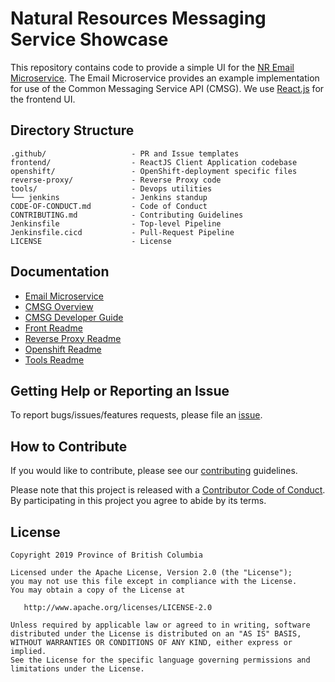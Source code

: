 # Natural Resources Messaging Service Showcase

This repository contains code to provide a simple UI for the [NR Email Microservice](https://github.com/bcgov/nr-email-microservice).  The Email Microservice provides an example implementation for use of the Common Messaging Service API (CMSG).  We use [React.js](https://reactjs.org) for the frontend UI.

## Directory Structure

    .github/                   - PR and Issue templates
    frontend/                  - ReactJS Client Application codebase
    openshift/                 - OpenShift-deployment specific files
    reverse-proxy/             - Reverse Proxy code
    tools/                     - Devops utilities
    └── jenkins                - Jenkins standup
    CODE-OF-CONDUCT.md         - Code of Conduct
    CONTRIBUTING.md            - Contributing Guidelines
    Jenkinsfile                - Top-level Pipeline
    Jenkinsfile.cicd           - Pull-Request Pipeline
    LICENSE                    - License

## Documentation

* [Email Microservice](https://github.com/bcgov/nr-email-microservice/README.md)
* [CMSG Overview](https://github.com/bcgov/nr-email-microservice/docs/overview.md)
* [CMSG Developer Guide](https://github.com/bcgov/nr-email-microservice/docs/developer-guide.md)
* [Front Readme](frontend/README.md)
* [Reverse Proxy Readme](reverse-proxy/README.md)
* [Openshift Readme](openshift/README.md)
* [Tools Readme](tools/README.md)


## Getting Help or Reporting an Issue

To report bugs/issues/features requests, please file an [issue](https://github.com/bcgov/nr-messaging-service-showcase/issues).

## How to Contribute

If you would like to contribute, please see our [contributing](CONTRIBUTING.md) guidelines.

Please note that this project is released with a [Contributor Code of Conduct](CODE-OF-CONDUCT.md). By participating in this project you agree to abide by its terms.

## License

    Copyright 2019 Province of British Columbia

    Licensed under the Apache License, Version 2.0 (the "License");
    you may not use this file except in compliance with the License.
    You may obtain a copy of the License at

       http://www.apache.org/licenses/LICENSE-2.0

    Unless required by applicable law or agreed to in writing, software
    distributed under the License is distributed on an "AS IS" BASIS,
    WITHOUT WARRANTIES OR CONDITIONS OF ANY KIND, either express or implied.
    See the License for the specific language governing permissions and
    limitations under the License.

